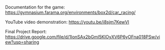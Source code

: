 Documentation for the game: https://gymnasium.farama.org/environments/box2d/car_racing/

YouTube video demonstration: https://youtu.be/i8sjm7KewVI

Final Project Report: https://drive.google.com/file/d/1IonSAx2bGmI5KIOyXV6P6yOFna018PSw/view?usp=sharing

